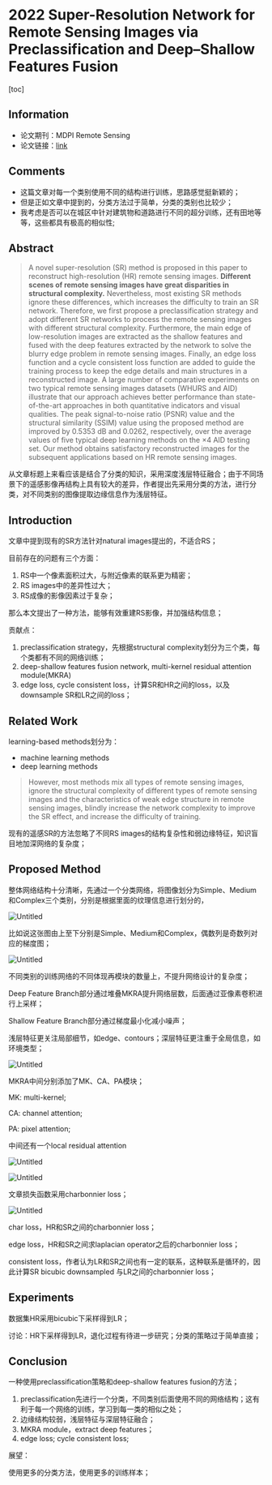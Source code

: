 # 2022 Super-Resolution Network for Remote Sensing Images via Preclassification and Deep–Shallow Features Fusion

[toc]

## Information

* 论文期刊：MDPI Remote Sensing
* 论文链接：[link](https://www.mdpi.com/2072-4292/14/4/925)

## Comments

* 这篇文章对每一个类别使用不同的结构进行训练，思路感觉挺新颖的；
* 但是正如文章中提到的，分类方法过于简单，分类的类别也比较少；
* 我考虑是否可以在城区中针对建筑物和道路进行不同的超分训练，还有田地等等，这些都具有极高的相似性;

## Abstract

> A novel super-resolution (SR) method is proposed in this paper to reconstruct high-resolution (HR) remote sensing images. **Different scenes of remote sensing images have great disparities in structural complexity.** Nevertheless, most existing SR methods ignore these differences, which increases the difficulty to train an SR network. Therefore, we first propose a preclassification strategy and adopt different SR networks to process the remote sensing images with different structural complexity. Furthermore, the main edge of low-resolution images are extracted as the shallow features and fused with the deep features extracted by the network to solve the blurry edge problem in remote sensing images. Finally, an edge loss function and a cycle consistent loss function are added to guide the training process to keep the edge details and main structures in a reconstructed image. A large number of comparative experiments on two typical remote sensing images datasets (WHURS and AID) illustrate that our approach achieves better performance than state-of-the-art approaches in both quantitative indicators and visual qualities. The peak signal-to-noise ratio (PSNR) value and the structural similarity (SSIM) value using the proposed method are improved by 0.5353 dB and 0.0262, respectively, over the average values of five typical deep learning methods on the ×4 AID testing set. Our method obtains satisfactory reconstructed images for the subsequent applications based on HR remote sensing images.
> 

从文章标题上来看应该是结合了分类的知识，采用深度浅层特征融合；由于不同场景下的遥感影像再结构上具有较大的差异，作者提出先采用分类的方法，进行分类，对不同类别的图像提取边缘信息作为浅层特征。

## Introduction

文章中提到现有的SR方法针对natural images提出的，不适合RS；

目前存在的问题有三个方面：

1. RS中一个像素面积过大，与附近像素的联系更为精密；
2. RS images中的差异性过大；
3. RS成像的影像因素过于复杂；

那么本文提出了一种方法，能够有效重建RS影像，并加强结构信息；

贡献点：

1. preclassification strategy，先根据structural complexity划分为三个类，每个类都有不同的网络训练；
2. deep-shallow features fusion network, multi-kernel residual attention module(MKRA)
3. edge loss, cycle consistent loss，计算SR和HR之间的loss，以及downsample SR和LR之间的loss；

## Related Work

learning-based methods划分为：

- machine learning methods
- deep learning methods

> However, most methods mix all types of remote sensing images, ignore the structural complexity of different types of remote sensing images and the characteristics of weak edge structure in remote sensing images, blindly increase the network complexity to improve the SR effect, and increase the difficulty of training.
> 

现有的遥感SR的方法忽略了不同RS images的结构复杂性和弱边缘特征，知识盲目地加深网络的复杂度；

## Proposed Method

整体网络结构十分清晰，先通过一个分类网络，将图像划分为Simple、Medium和Complex三个类别，分别是根据里面的纹理信息进行划分的，

![Untitled](2022%20Super%206e342/Untitled.png)

比如说这张图由上至下分别是Simple、Medium和Complex，偶数列是奇数列对应的梯度图；

![Untitled](2022%20Super%206e342/Untitled%201.png)

不同类别的训练网络的不同体现再模块的数量上，不提升网络设计的复杂度；

Deep Feature Branch部分通过堆叠MKRA提升网络层数，后面通过亚像素卷积进行上采样；

Shallow Feature Branch部分通过梯度最小化减小噪声；

浅层特征更关注局部细节，如edge、contours；深层特征更注重于全局信息，如环境类型；

![Untitled](2022%20Super%206e342/Untitled%202.png)

MKRA中间分别添加了MK、CA、PA模块；

MK: multi-kernel;

CA: channel attention;

PA: pixel attention;

中间还有一个local residual attention

![Untitled](2022%20Super%206e342/Untitled%203.png)

![Untitled](2022%20Super%206e342/Untitled%204.png)

文章损失函数采用charbonnier loss；

![Untitled](2022%20Super%206e342/Untitled%205.png)

char loss，HR和SR之间的charbonnier loss；

edge loss，HR和SR之间求laplacian operator之后的charbonnier loss；

consistent loss，作者认为LR和SR之间也有一定的联系，这种联系是循环的，因此计算SR bicubic downsampled 与LR之间的charbonnier loss；

## Experiments

数据集HR采用bicubic下采样得到LR；

讨论：HR下采样得到LR，退化过程有待进一步研究；分类的策略过于简单直接；

## Conclusion

一种使用preclassification策略和deep-shallow features fusion的方法；

1. preclassification先进行一个分类，不同类别后面使用不同的网络结构；这有利于每一个网络的训练，学习到每一类的相似之处；
2. 边缘结构较弱，浅层特征与深层特征融合；
3. MKRA module，extract deep features；
4. edge loss; cycle consistent loss;

展望：

使用更多的分类方法，使用更多的训练样本；